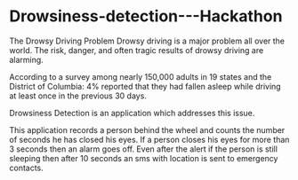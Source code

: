 # Drowsiness-detection---Hackathon
The Drowsy Driving Problem
Drowsy driving is a major problem all over the world. The risk, danger, and often tragic results of drowsy driving are alarming.

According to a survey among nearly 150,000 adults in 19 states and the District of Columbia:
4% reported that they had fallen asleep while driving at least once in the previous 30 days.

Drowsiness Detection is an application which addresses this issue.

This application records a person behind the wheel and counts the number of seconds he has closed his eyes.
If a person closes his eyes for more than 3 seconds then an alarm goes off.
Even after the alert if the person is still sleeping then after 10 seconds an sms with location is sent to emergency contacts.




